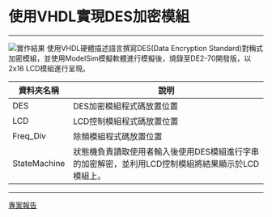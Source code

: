 # 使用VHDL實現DES加密模組 #
---
![實作結果](demo.jpg)
使用VHDL硬體描述語言撰寫DES(Data Encryption Standard)對稱式加密模組，並使用ModelSim模擬軟體進行模擬後，燒錄至DE2-70開發版，以2x16 LCD模組進行呈現。

| 資料夾名稱 | 說明 |
| ---- | ---- |
| DES | DES加密模組程式碼放置位置 |
| LCD | LCD控制模組程式碼放置位置 |
| Freq_Div | 除頻模組程式碼放置位置 |
| StateMachine | 狀態機負責讀取使用者輸入後使用DES模組進行字串的加密解密，並利用LCD控制模組將結果顯示於LCD模組上。 |
---
[專案報告](http://example.net/)